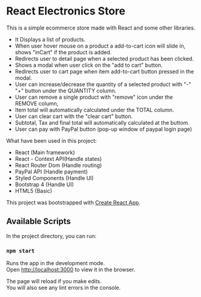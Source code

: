 # React Electronics Store

This is a simple ecommerce store made with React and some other libraries.

- It Displays a list of products.
- When user hover mouse on a product a add-to-cart icon will slide in, shows "inCart" if the product is added.
- Redirects user to detail page when a selected product has been clicked.
- Shows a modal when user click on the "add to cart" button.
- Redirects user to cart page when item add-to-cart button pressed in the modal.
- User can increase/decrease the quantity of a selected product with "-" "+" button under the QUANTITY column.
- User can remove a single product with "remove" icon under the REMOVE column,
- Item total will automatically calculated under the TOTAL column.
- User can clear cart with the "clear cart" button.
- Subtotal, Tax and final total will automatically calculated at the buttom.
- User can pay with PayPal button (pop-up window of paypal login page)

What have been used in this project:

- React (Main framework)
- React - Context API(Handle states)
- React Router Dom (Handle routing)
- PayPal API (Handle payment)
- Styled Components (Handle UI)
- Bootstrap 4 (Handle UI)
- HTML5 (Basic)

This project was bootstrapped with [Create React App](https://github.com/facebook/create-react-app).

## Available Scripts

In the project directory, you can run:

### `npm start`

Runs the app in the development mode.<br>
Open [http://localhost:3000](http://localhost:3000) to view it in the browser.

The page will reload if you make edits.<br>
You will also see any lint errors in the console.
